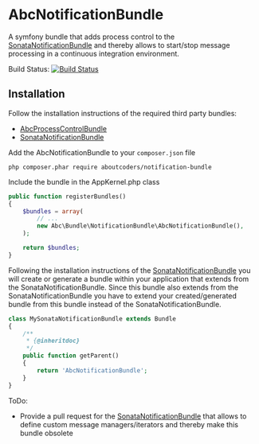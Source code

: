 AbcNotificationBundle
=====================

A symfony bundle that adds process control to the [SonataNotificationBundle](https://github.com/sonata-project/SonataNotificationBundle) and thereby allows to start/stop message processing in a continuous integration environment.

Build Status: [![Build Status](https://travis-ci.org/aboutcoders/notification-bundle.svg?branch=master)](https://travis-ci.org/aboutcoders/notification-bundle)

## Installation

Follow the installation instructions of the required third party bundles:

* [AbcProcessControlBundle](https://github.com/aboutcoders/process-control-bundle)
* [SonataNotificationBundle](https://github.com/sonata-project/SonataNotificationBundle)

Add the AbcNotificationBundle to your `composer.json` file

```
php composer.phar require aboutcoders/notification-bundle
```

Include the bundle in the AppKernel.php class

```php
public function registerBundles()
{
    $bundles = array(
        // ...
        new Abc\Bundle\NotificationBundle\AbcNotificationBundle(),
    );

    return $bundles;
}
```

Following the installation instructions of the [SonataNotificationBundle](https://github.com/sonata-project/SonataNotificationBundle) you will create or generate a bundle within your application that extends from the SonataNotificationBundle. Since this bundle also extends from the SonataNotificationBundle you have to extend your created/generated bundle from this bundle instead of the SonataNotificationBundle.

```php
class MySonataNotificationBundle extends Bundle
{
    /**
     * {@inheritdoc}
     */
    public function getParent()
    {
        return 'AbcNotificationBundle';
    }
}
```

ToDo:

- Provide a pull request for the [SonataNotificationBundle](https://github.com/sonata-project/SonataNotificationBundle) that allows to define custom message managers/iterators and thereby make this bundle obsolete